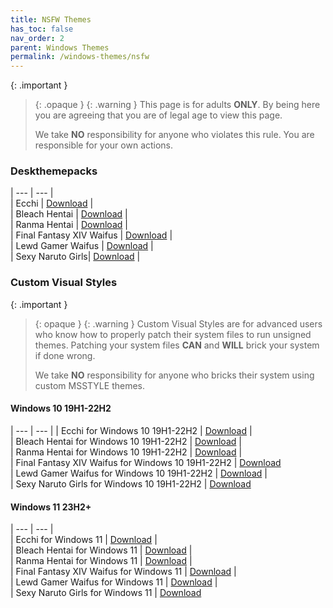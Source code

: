 ```yaml
---
title: NSFW Themes
has_toc: false
nav_order: 2
parent: Windows Themes
permalink: /windows-themes/nsfw
---
```


{: .important }
> {: .opaque }
> {: .warning }
> This page is for adults **ONLY**. By being here you are agreeing that you are of legal age to view this page.
> 
> We take **NO** responsibility for anyone who violates this rule. You are responsible for your own actions.

### Deskthemepacks
 
| --- | --- |   
| Ecchi | [Download][Ecchi] |  
| Bleach Hentai | [Download][BLEACHHentai] |  
| Ranma Hentai | [Download][RanmaHentai] |  
| Final Fantasy XIV Waifus | [Download][FFXIVWaifus] |  
| Lewd Gamer Waifus | [Download][LewdGamerWaifus] |  
| Sexy Naruto Girls| [Download][SexyNarutoGirls] |  

### Custom Visual Styles

{: .important }
> {: opaque }
> {: .warning }
> Custom Visual Styles are for advanced users who know how to properly patch their system files to run unsigned themes. 
> Patching your system files **CAN** and **WILL** brick your system if done wrong.
>
> We take **NO** responsibility for anyone who bricks their system using custom MSSTYLE themes.

#### Windows 10 19H1-22H2
 
| --- | --- |
| Ecchi for Windows 10 19H1-22H2 |  [Download][Win10Ecchi] |  
| Bleach Hentai for Windows 10 19H1-22H2 | [Download][Win10BLEACHHentai] |  
| Ranma Hentai for Windows 10 19H1-22H2 | [Download][Win10RanmaHentai] |  
| Final Fantasy XIV Waifus for Windows 10 19H1-22H2 | [Download][Win10FFXIVWaifus]  
| Lewd Gamer Waifus for Windows 10 19H1-22H2 | [Download][Win10LewdGamerWaifus] |   
| Sexy Naruto Girls for Windows 10 19H1-22H2  | [Download][Win10SexyNarutoGirls] 


#### Windows 11 23H2+

| --- | --- |  
| Ecchi for Windows 11 | [Download][Win11Ecchi] |  
| Bleach Hentai for Windows 11 | [Download][Win11BLEACHHentai] |   
| Ranma Hentai for Windows 11 | [Download][Win11RanmaHentai] |  
| Final Fantasy XIV Waifus for Windows 11 | [Download][Win11FFXIVWaifus] |  
| Lewd Gamer Waifus for Windows 11 | [Download][Win11LewdGamerWaifus] |   
| Sexy Naruto Girls for Windows 11  | [Download][Win11SexyNarutoGirls] 

<!-- ////////////////////////////////////////////////////////////////////////////////////////////////////////////////////// -->

[Win10Ecchi]: /windows-themes/nsfw/msstyle/windows-10/ecchi
[Win10BLEACHHentai]: /windows-themes/nsfw/msstyle/windows-10/bleach-hentai
[Win10RanmaHentai]: /windows-themes/nsfw/msstyle/windows-10/ranma-hentai
[Win10FFXIVWaifus]: /windows-themes/nsfw/msstyle/windows-10/ffxiv-waifus
[Win10LewdGamerWaifus]: /windows-themes/nsfw/msstyle/windows-10/lewd-gamer-waifus
[Win10SexyNarutoGirls]: /windows-themes/nsfw/msstyle/windows-10/sexy-naruto-girls

[Win11Ecchi]: /windows-themes/nsfw/msstyle/windows-11/ecchi
[Win11BLEACHHentai]: /windows-themes/nsfw/msstyle/windows-11/bleach-hentai
[Win11RanmaHentai]: /windows-themes/nsfw/msstyle/windows-11/ranma-hentai
[Win11LewdGamerWaifus]: /windows-themes/nsfw/msstyle/windows-11/lewd-gamer-waifus
[Win11FFXIVWaifus]: /windows-themes/nsfw/msstyle/windows-11/ffxiv-waifus
[Win11SexyNarutoGirls]: /windows-themes/nsfw/msstyle/windows-11/sexy-naruto-girls

[LewdGamerWaifus]: https://gitlab.com/the-back-room/Themes/-/archive/main/Themes-main.zip?path=Deskthemepacks/NSFW/lewd-gamer-Waifus
[FFXIVWaifus]: https://gitlab.com/the-back-room/Themes/-/archive/main/Themes-main.zip?path=Deskthemepacks/NSFW/Final-Fantasy-XIV-Waifus
[SexyNarutoGirls]: https://gitlab.com/the-back-room/Themes/-/archive/main/Themes-main.zip?path=Deskthemepacks/NSFW/sexy-naruto-Girls
[Ecchi]: https://gitlab.com/the-back-room/Themes/-/archive/main/Themes-main.zip?path=Deskthemepacks/NSFW/Ecchi
[RanmaHentai]: https://gitlab.com/the-back-room/Themes/-/archive/main/Themes-main.zip?path=Deskthemepacks/NSFW/Ranma-Hentai
[BLEACHHentai]: https://gitlab.com/the-back-room/Themes/-/archive/main/Themes-main.zip?path=Deskthemepacks/NSFW/Bleach-Hentai

<!-- ////////////////////////////////////////////////////////////////////////////////////////////////////////////////////// -->